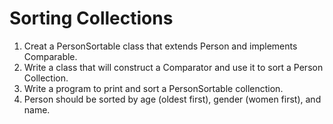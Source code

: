 # Sorting Collections

1) Creat a PersonSortable class that extends Person and implements Comparable.
2) Write a class that will construct a Comparator<Person> and use it to sort a Person Collection.
3) Write a program to print and sort a PersonSortable collenction.
4) Person should be sorted by age (oldest first), gender (women first), and name.
